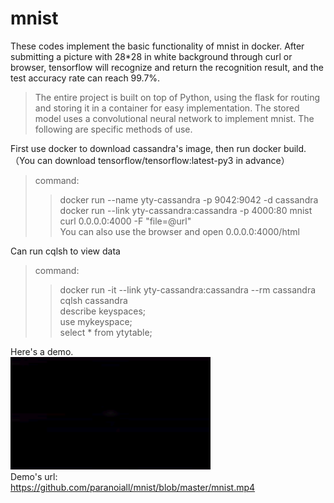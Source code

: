 # mnist
These codes implement the basic functionality of mnist in docker.
After submitting a picture with 28*28 in white background through curl or browser, tensorflow will recognize and return the recognition result, and the test accuracy rate can reach 99.7%.<br>
>The entire project is built on top of Python, using the flask for routing and storing it in a container for easy implementation.
>The stored model uses a convolutional neural network to implement mnist.
The following are specific methods of use.<br>

First use docker to download cassandra's image, then run docker build.（You can download tensorflow/tensorflow:latest-py3 in advance）<br>
>command:<br>
>>docker run --name yty-cassandra -p 9042:9042 -d cassandra<br>
>>docker run --link yty-cassandra:cassandra -p 4000:80 mnist<br>
>>curl 0.0.0.0:4000 -F "file=@url"<br>
>You can also use the browser and open 0.0.0.0:4000/html<br>

Can run cqlsh to view data<br>
>command:<br>
>>docker run -it --link yty-cassandra:cassandra --rm cassandra cqlsh cassandra<br>
>>describe keyspaces;<br>
>>use mykeyspace;<br>
>>select * from ytytable;<br>

Here's a demo.<br>
<img width="320" height="180" src="https://github.com/paranoiall/mnist/blob/master/demo.gif"/><br>
Demo's url:<br>
https://github.com/paranoiall/mnist/blob/master/mnist.mp4<br>
